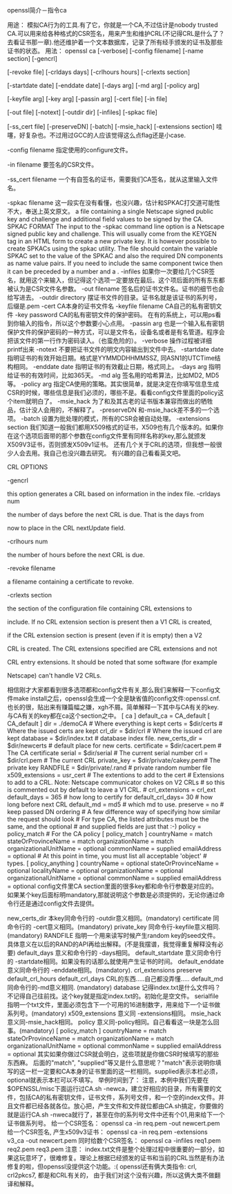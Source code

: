 openssl简介－指令ca

用途： 
    模拟CA行为的工具.有了它，你就是一个CA,不过估计是nobody trusted CA.可以用来给各种格式的CSR签名，用来产生和维护CRL(不记得CRL是什么了？去看证书那一章).他还维护着一个文本数据库，记录了所有经手颁发的证书及那些证书的状态。 
    用法： 
     openssl ca [-verbose] [-config filename] [-name section] [-gencrl] 

[-revoke file] [-crldays days] [-crlhours hours] [-crlexts section] 

[-startdate date] [-enddate date] [-days arg] [-md arg] [-policy arg] 

[-keyfile arg] [-key arg] [-passin arg] [-cert file] [-in file] 

[-out file] [-notext] [-outdir dir] [-infiles] [-spkac file] 

[-ss_cert file] [-preserveDN] [-batch] [-msie_hack] [-extensions section] 
     哇噻，好复杂也。不过用过GCC的人应该觉得这么点flag还是小case. 

-config filename 
    指定使用的configure文件。 

-in filename 
    要签名的CSR文件。 

-ss_cert filename 
    一个有自签名的证书，需要我们CA签名，就从这里输入文件名。 

-spkac filename 
    这一段实在没有看懂，也没兴趣，估计和SPKAC打交道可能性不大，奉送上英文原文。 
    a file containing a single Netscape signed public key and challenge and additional field values to be signed by the CA. 
SPKAC FORMAT 
    The input to the -spkac command line option is a Netscape signed public key and challenge. This will usually come from the KEYGEN tag in an HTML form to create a new private key. It is however possible to create SPKACs using the spkac utility. 
    The file should contain the variable SPKAC set to the value of the SPKAC and also the required DN components as name value pairs. If you need to include the same component twice then it can be preceded by a number and a . 
    -infiles 
    如果你一次要给几个CSR签名，就用这个来输入，但记得这个选项一定要放在最后。这个项后面的所有东东都被认为是CSR文件名参数。 
    -out filename 
    签名后的证书文件名。证书的细节也会给写进去。 
    -outdir directory 
    摆证书文件的目录。证书名就是该证书的系列号，后缀是.pem 
    -cert 
    CA本身的证书文件名 
    -keyfile filename 
    CA自己的私有密钥文件 
    -key password 
    CA的私有密钥文件的保护密码。 
    在有的系统上，可以用ps看到你输入的指令，所以这个参数要小心点用。 
    -passin arg 
    也是一个输入私有密钥保护文件的保护密码的一种方式，可以是文件名，设备名或者是有名管道。程序会把该文件的第一行作为密码读入。（也蛮危险的）。 
    -verbose 
    操作过程被详细printf出来 
    -notext 
    不要把证书文件的明文内容输出到文件中去。 
    -startdate date 
    指明证书的有效开始日期。格式是YYMMDDHHMMSSZ, 同ASN1的UTCTime结构相同。 
    -enddate date 
    指明证书的有效截止日期，格式同上。 
    -days arg 
    指明给证书的有效时间，比如365天。 
    -md alg 
    签名用的哈希算法，比如MD2, MD5等。 
    -policy arg 
    指定CA使用的策略。其实很简单，就是决定在你填写信息生成CSR的时候，哪些信息是我们必须的，哪些不是。看看config文件里面的policy这个item就明白了。 
    -msie_hack 
    为了和及其古老的证书版本兼容而做出的牺牲品，估计没人会用的，不解释了。 
    -preserveDN 
    和-msie_hack差不多的一个选项。 
    -batch 
    设置为批处理的模式，所有的CSR会被自动处理。 
    -extensions section 
    我们知道一般我们都用X509格式的证书，X509也有几个版本的。如果你在这个选项后面带的那个参数在config文件里有同样名称的key,那么就颁发X509V3证书，否则颁发X509v1证书。 
    还有几个关于CRL的选项，但我想一般很少人会去用。我自己也没兴趣去研究。 
    有兴趣的自己看看英文吧。 

CRL OPTIONS 

-gencrl 

this option generates a CRL based on information in the index file. 
      -crldays num 

the number of days before the next CRL is due. That is the days from 

now to place in the CRL nextUpdate field. 

-crlhours num 

the number of hours before the next CRL is due. 

-revoke filename 

a filename containing a certificate to revoke. 

-crlexts section 

the section of the configuration file containing CRL extensions to 

include. If no CRL extension section is present then a V1 CRL is created, 

if the CRL extension section is present (even if it is empty) then a V2 

CRL is created. The CRL extensions specified are CRL extensions and not 

CRL entry extensions. It should be noted that some software (for example 

Netscape) can't handle V2 CRLs. 

相信刚才大家都看到很多选项都和config文件有关,那么我们来解释一下config文件make install之后，openssl会生成一个全是缺省值的config文件:openssl.cnf.也长的很，贴出来有赚篇幅之嫌，xgh不屑。简单解释一下其中与CA有关的key.
与CA有关的key都在ca这个section之中。 
    [ ca ] 
    default_ca = CA_default 
    [ CA_default ] 
    dir = ./demoCA # Where everything is kept 
    certs = $dir/certs # Where the issued certs are kept 
    crl_dir = $dir/crl # Where the issued crl are kept 
    database = $dir/index.txt # database index file. 
    new_certs_dir = $dir/newcerts # default place for new certs. 
    certificate = $dir/cacert.pem # The CA certificate 
    serial = $dir/serial # The current serial number 
    crl = $dir/crl.pem # The current CRL 
    private_key = $dir/private/cakey.pem# The private key 
    RANDFILE = $dir/private/.rand # private random number file 
    x509_extensions = usr_cert # The extentions to add to the cert 
    # Extensions to add to a CRL. Note: Netscape communicator chokes on V2 CRLs 
    # so this is commented out by default to leave a V1 CRL. 
    # crl_extensions = crl_ext 
    default_days = 365 # how long to certify for 
    default_crl_days= 30 # how long before next CRL 
    default_md = md5 # which md to use. 
    preserve = no # keep passed DN ordering 
    # A few difference way of specifying how similar the request should look 
    # For type CA, the listed attributes must be the same, and the optional 
    # and supplied fields are just that :-) 
    policy = policy_match 
    # For the CA policy 
    [ policy_match ] 
    countryName = match 
    stateOrProvinceName = match 
    organizationName = match 
    organizationalUnitName = optional 
    commonName = supplied 
    emailAddress = optional 
    # At this point in time, you must list all acceptable 'object' 
    # types. 
    [ policy_anything ] 
    countryName = optional 
    stateOrProvinceName = optional 
    localityName = optional 
    organizationName = optional 
    organizationalUnitName = optional 
    commonName = supplied 
    emailAddress = optional 
    config文件里CA section里面的很多key都和命令行参数是对应的。 
    如果某个key后面标明mandatory,那就说明这个参数是必须提供的，无论你通过命令行还是通过config文件去提供。 

new_certs_dir 
    本key同命令行的 -outdir意义相同。(mandatory) 
    certificate 
    同命令行的 -cert意义相同。(mandatory) 
    private_key 
    同命令行-keyfile意义相同.(mandatory) 
    RANDFILE 
    指明一个用来读写时候产生random key的seed文件。具体意义在以后的RAND的API再给出解释。(不是我摆谱，我觉得重复解释没有必要) 
    default_days 
    意义和命令行的 -days相同。 
    default_startdate 
    意义同命令行的 -startdate相同。如果没有的话那么就使用产生证书的时间。 
    default_enddate 
    意义同命令行的 -enddate相同。(mandatory). 
    crl_extensions 
    preserve 
    default_crl_hours default_crl_days 
    CRL的东西.....自己都没弄懂..... 
    default_md 
    同命令行的-md意义相同. (mandatory) 
    database 
    记得index.txt是什么文件吗？不记得自己往前找。这个key就是指定index.txt的。初始化是空文件。 
    serialfile 
    指明一个txt文件，里面必须包含下一个可用的16进制数字，用来给下一个证书做系列号。(mandatory) 
    x509_extensions 
    意义同 -extensions相同。 
    msie_hack 
    意义同-msie_hack相同。 
    policy 
    意义同-policy相同。自己看看这一块是怎么回事。(mandatory) 
    [ policy_match ] 
    countryName = match 
    stateOrProvinceName = match 
    organizationName = match 
    organizationalUnitName = optional 
    commonName = supplied 
    emailAddress = optional 
    其实如果你做过CSR就会明白，这些项就是你做CSR时候填写的那些东西麻。 
    后面的"match", "supplied"等又是什么意思呢？"match"表示说明你填写的这一栏一定要和CA本身的证书里面的这一栏相同。supplied表示本栏必须，optional就表示本栏可以不填写。 
    举例时间到了： 
    注意，本例中我们先要在 $OPENSSL/misc下面运行过CA.sh -newca，建立好相应的目录，所有需要的文件，包括CA的私有密钥文件，证书文件，系列号文件，和一个空的index文件。并且文件都已经各就各位。放心把，产生文件和文件就位都由CA.sh搞定，你要做的就是运行CA.sh -nweca就行了，甚至在你的系列号文件中还有个01,用来给下一个证书做系列号。 
    给一个CSR签名： 
    openssl ca -in req.pem -out newcert.pem 
    给一个CSR签名, 产生x509v3证书： 
    openssl ca -in req.pem -extensions v3_ca -out newcert.pem 
    同时给数个CSR签名： 
    openssl ca -infiles req1.pem req2.pem req3.pem 
    注意： 
    index.txt文件是整个处理过程中很重要的一部分，如果这玩意坏了，很难修复。理论上根据已经颁发的证书和当前的CRL当然是有办法修复的啦，但openssl没提供这个功能。:( 
    openssl还有俩大类指令: crl, crl2pkcs7, 都是和CRL有关的， 
    由于我们对这个没有兴趣，所以这俩大类不做翻译和解释。

 

